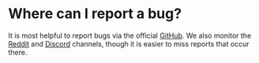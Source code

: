 # Where can I report a bug?

It is most helpful to report bugs via the official [GitHub](https://github.com/steveseguin/obsninja). We also monitor the [Reddit](https://www.reddit.com/r/VDONinja/) and [Discord](https://discord.gg/qWDshMsTar) channels, though it is easier to miss reports that occur there.
